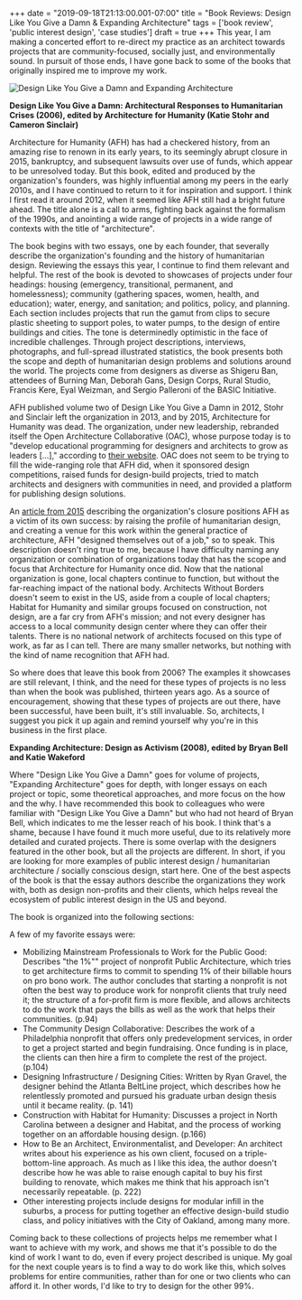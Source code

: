 +++
date = "2019-09-18T21:13:00.001-07:00"
title = "Book Reviews: Design Like You Give a Damn & Expanding Architecture"
tags = ['book review', 'public interest design', 'case studies']
draft = true
+++
This year, I am making a concerted effort to re-direct my practice as an architect towards projects that are community-focused, socially just, and environmentally sound.  In pursuit of those ends, I have gone back to some of the books that originally inspired me to improve my work.

![Design Like You Give a Damn and Expanding Architecture](/img/blog/20190918-1.jpg)

**Design Like You Give a Damn: Architectural Responses to Humanitarian Crises (2006), edited by Architecture for Humanity (Katie Stohr and Cameron Sinclair)**

Architecture for Humanity (AFH) has had a checkered history, from an amazing rise to renown in its early years, to its seemingly abrupt closure in 2015, bankruptcy, and subsequent lawsuits over use of funds, which appear to be unresolved today.  But this book, edited and produced by the organization's founders, was highly influential among my peers in the early 2010s, and I have continued to return to it for inspiration and support.  I think I first read it around 2012, when it seemed like AFH still had a bright future ahead.  The title alone is a call to arms, fighting back against the formalism of the 1990s, and anointing a wide range of projects in a wide range of contexts with the title of "architecture".

The book begins with two essays, one by each founder, that severally describe the organization's founding and the history of humanitarian design.  Reviewing the essays this year, I continue to find them relevant and helpful.  The rest of the book is devoted to showcases of projects under four headings: housing (emergency, transitional, permanent, and homelessness); community (gathering spaces, women, health, and education); water, energy, and sanitation; and politics, policy, and planning.  Each section includes projects that run the gamut from clips to secure plastic sheeting to support poles, to water pumps, to the design of entire buildings and cities.  The tone is determinedly optimistic in the face of incredible challenges.  Through project descriptions, interviews, photographs, and full-spread illustrated statistics, the book presents both the scope and depth of humanitarian design problems and solutions around the world.  The projects come from designers as diverse as Shigeru Ban, attendees of Burning Man, Deborah Gans, Design Corps, Rural Studio, Francis Kere, Eyal Weizman, and Sergio Palleroni of the BASIC Initiative.  

AFH published volume two of Design Like You Give a Damn in 2012, Stohr and Sinclair left the organization in 2013, and by 2015, Architecture for Humanity was dead.  The organization, under new leadership, rebranded itself the Open Architecture Collaborative (OAC), whose purpose today is to "develop educational programming for designers and architects to grow as leaders [...]," according to [their website](http://openarchcollab.org/about-us/).  OAC does not seem to be trying to fill the wide-ranging role that AFH did, when it sponsored design competitions, raised funds for design-build projects, tried to match architects and designers with communities in need, and provided a platform for publishing design solutions.

An [article from 2015](https://www.metropolismag.com/architecture/the-rise-and-fall-of-architecture-for-humanity/) describing the organization's closure positions AFH as a victim of its own success: by raising the profile of humanitarian design, and creating a venue for this work within the general practice of architecture, AFH "designed themselves out of a job," so to speak.  This description doesn't ring true to me, because I have difficulty naming any organization or combination of organizations today that has the scope and focus that Architecture for Humanity once did.  Now that the national organization is gone, local chapters continue to function, but without the far-reaching impact of the national body.  Architects Without Borders doesn't seem to exist in the US, aside from a couple of local chapters; Habitat for Humanity and similar groups focused on construction, not design, are a far cry from AFH's mission; and not every designer has access to a local community design center where they can offer their talents.  There is no national network of architects focused on this type of work, as far as I can tell.  There are many smaller networks, but nothing with the kind of name recognition that AFH had.

So where does that leave this book from 2006?  The examples it showcases are still relevant, I think, and the need for these types of projects is no less than when the book was published, thirteen years ago.  As a source of encouragement, showing that these types of projects are out there, have been successful, have been built, it's still invaluable.  So, architects, I suggest you pick it up again and remind yourself why you're in this business in the first place.


**Expanding Architecture: Design as Activism (2008), edited by Bryan Bell and Katie Wakeford**

Where "Design Like You Give a Damn" goes for volume of projects, "Expanding Architecture" goes for depth, with longer essays on each project or topic, some theoretical approaches, and more focus on the how and the why.  I have recommended this book to colleagues who were familiar with "Design Like You Give a Damn" but who had not heard of Bryan Bell, which indicates to me the lesser reach of his book.  I think that's a shame, because I have found it much more useful, due to its relatively more detailed and curated projects.  There is some overlap with the designers featured in the other book, but all the projects are different.  In short, if you are looking for more examples of public interest design / humanitarian architecture / socially conscious design, start here.  One of the best aspects of the book is that the essay authors describe the organizations they work with, both as design non-profits and their clients, which helps reveal the ecosystem of public interest design in the US and beyond.

The book is organized into the following sections:

A few of my favorite essays were:
<ul style="text-align: left;">
<li>Mobilizing Mainstream Professionals to Work for the Public Good: Describes "the 1%"" project of nonprofit Public Architecture, which tries to get architecture firms to commit to spending 1% of their billable hours on pro bono work. The author concludes that starting a nonprofit is not often the best way to produce work for nonprofit clients that truly need it; the structure of a for-profit firm is more flexible, and allows architects to do the work that pays the bills as well as the work that helps their communities. (p.94)</li>
<li>The Community Design Collaborative: Describes the work of a Philadelphia nonprofit that offers only predevelopment services, in order to get a project started and begin fundraising.  Once funding is in place, the clients can then hire a firm to complete the rest of the project. (p.104)</li>
<li>Designing Infrastructure / Designing Cities: Written by Ryan Gravel, the designer behind the Atlanta BeltLine project, which describes how he relentlessly promoted and pursued his graduate urban design thesis  until it became reality. (p. 141)</li>
<li>Construction with Habitat for Humanity: Discusses a project in North Carolina between a designer and Habitat, and the process of working together on an affordable housing design. (p.166)</li>
<li>How to Be an Architect, Environmentalist, and Developer: An architect writes about his experience as his own client, focused on a triple-bottom-line approach.  As much as I like this idea, the author doesn't describe how he was able to raise enough capital to buy his first building to renovate, which makes me think that his approach isn't necessarily repeatable. (p. 222)</li>
<li>Other interesting projects include designs for modular infill in the suburbs, a process for putting together an effective design-build studio class, and policy initiatives with the City of Oakland, among many more.</li></ul>

Coming back to these collections of projects helps me remember what I want to achieve with my work, and shows me that it's possible to do the kind of work I want to do, even if every project described is unique.  My goal for the next couple years is to find a way to do work like this, which solves problems for entire communities, rather than for one or two clients who can afford it.  In other words, I'd like to try to design for the other 99%.
